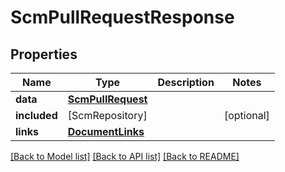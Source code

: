 # ScmPullRequestResponse

## Properties
Name | Type | Description | Notes
------------ | ------------- | ------------- | -------------
**data** | [**ScmPullRequest**](ScmPullRequest.md) |  | 
**included** | [ScmRepository] |  | [optional] 
**links** | [**DocumentLinks**](DocumentLinks.md) |  | 

[[Back to Model list]](../README.md#documentation-for-models) [[Back to API list]](../README.md#documentation-for-api-endpoints) [[Back to README]](../README.md)


